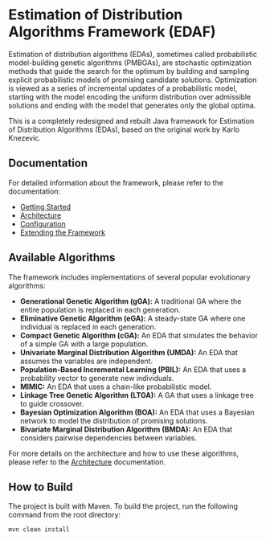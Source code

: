 # Estimation of Distribution Algorithms Framework (EDAF)

Estimation of distribution algorithms (EDAs), sometimes called probabilistic 
model-building genetic algorithms (PMBGAs), are stochastic optimization methods 
that guide the search for the optimum by building and sampling explicit probabilistic 
models of promising candidate solutions. Optimization is viewed as a series of
incremental updates of a probabilistic model, starting with the model
encoding the uniform distribution over admissible solutions and ending with
the model that generates only the global optima.

This is a completely redesigned and rebuilt Java framework for Estimation of Distribution Algorithms (EDAs), based on the original work by Karlo Knezevic.

## Documentation

For detailed information about the framework, please refer to the documentation:

*   [Getting Started](./docs/getting-started.md)
*   [Architecture](./docs/architecture.md)
*   [Configuration](./docs/configuration.md)
*   [Extending the Framework](./docs/extending-the-framework.md)

## Available Algorithms

The framework includes implementations of several popular evolutionary algorithms:

*   **Generational Genetic Algorithm (gGA):** A traditional GA where the entire population is replaced in each generation.
*   **Eliminative Genetic Algorithm (eGA):** A steady-state GA where one individual is replaced in each generation.
*   **Compact Genetic Algorithm (cGA):** An EDA that simulates the behavior of a simple GA with a large population.
*   **Univariate Marginal Distribution Algorithm (UMDA):** An EDA that assumes the variables are independent.
*   **Population-Based Incremental Learning (PBIL):** An EDA that uses a probability vector to generate new individuals.
*   **MIMIC:** An EDA that uses a chain-like probabilistic model.
*   **Linkage Tree Genetic Algorithm (LTGA):** A GA that uses a linkage tree to guide crossover.
*   **Bayesian Optimization Algorithm (BOA):** An EDA that uses a Bayesian network to model the distribution of promising solutions.
*   **Bivariate Marginal Distribution Algorithm (BMDA):** An EDA that considers pairwise dependencies between variables.

For more details on the architecture and how to use these algorithms, please refer to the [Architecture](./docs/architecture.md) documentation.

## How to Build

The project is built with Maven. To build the project, run the following command from the root directory:

```
mvn clean install
```
